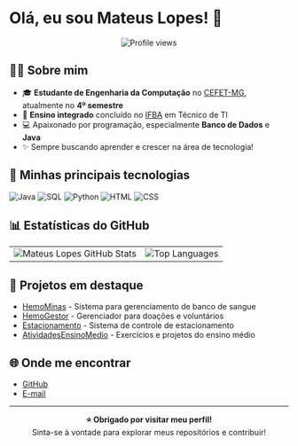 # Olá, eu sou Mateus Lopes! 👋

<p align="center">
  <img src="https://komarev.com/ghpvc/?username=MateusLopes15&style=flat-square" alt="Profile views"/>
</p>

## 👨‍💻 Sobre mim

- 🎓 **Estudante de Engenharia da Computação** no [CEFET-MG](https://www.eng-computacao.timoteo.cefetmg.br), atualmente no **4º semestre**
- 🎒 **Ensino integrado** concluído no [IFBA](https://portal.ifba.edu.br/eunapolis) em Técnico de TI
- 💻 Apaixonado por programação, especialmente **Banco de Dados** e **Java**
- ✨ Sempre buscando aprender e crescer na área de tecnologia!

## 🚀 Minhas principais tecnologias

![Java](https://img.shields.io/badge/-Java-007396?style=flat-square&logo=java)
![SQL](https://img.shields.io/badge/-SQL-336791?style=flat-square&logo=mysql)
![Python](https://img.shields.io/badge/-Python-3776AB?style=flat-square&logo=python)
![HTML](https://img.shields.io/badge/-HTML5-E34F26?style=flat-square&logo=html5)
![CSS](https://img.shields.io/badge/-CSS3-1572B6?style=flat-square&logo=css3)

## 📊 Estatísticas do GitHub

<table>
  <tr>
    <td>
      <img src="https://github-readme-stats.vercel.app/api?username=MateusLopes15&show_icons=true&theme=radical&rank_icon=github&hide=issues" alt="Mateus Lopes GitHub Stats"/>
    </td>
    <td>
      <img src="https://github-readme-stats.vercel.app/api/top-langs/?username=MateusLopes15&layout=compact&langs_count=8&theme=radical" alt="Top Languages"/>
    </td>
  </tr>
</table>

## 💼 Projetos em destaque

- [HemoMinas](https://github.com/MateusLopes15/HemoMinas) - Sistema para gerenciamento de banco de sangue
- [HemoGestor](https://github.com/MateusLopes15/HemoGestor) - Gerenciador para doações e voluntários
- [Estacionamento](https://github.com/MateusLopes15/Estacionamento) - Sistema de controle de estacionamento
- [AtividadesEnsinoMedio](https://github.com/MateusLopes15/AtividadesEnsinoMedio) - Exercícios e projetos do ensino médio

## 🌐 Onde me encontrar


- [GitHub](https://github.com/MateusLopes15)
- [E-mail](mailto:mateus1215.02@gmail.com)

---

<p align="center">
  <b>⭐️ Obrigado por visitar meu perfil!</b><br>
  Sinta-se à vontade para explorar meus repositórios e contribuir!
</p>
